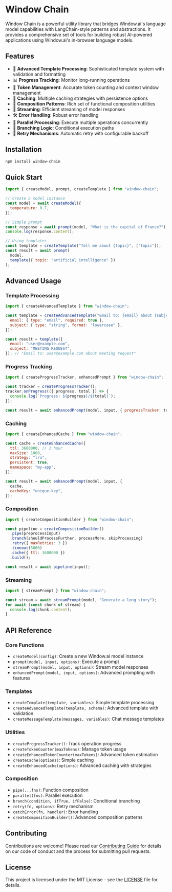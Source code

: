 # Window Chain

Window Chain is a powerful utility library that bridges Window.ai's language model capabilities with LangChain-style patterns and abstractions. It provides a comprehensive set of tools for building robust AI-powered applications using Window.ai's in-browser language models.

## Features

- 🔄 **Advanced Template Processing**: Sophisticated template system with validation and formatting
- 📊 **Progress Tracking**: Monitor long-running operations
- 🎯 **Token Management**: Accurate token counting and context window management
- 💾 **Caching**: Multiple caching strategies with persistence options
- 🔁 **Composition Patterns**: Rich set of functional composition utilities
- 🚰 **Streaming**: Efficient streaming of model responses
- 🛠️ **Error Handling**: Robust error handling
- 🔀 **Parallel Processing**: Execute multiple operations concurrently
- 🌳 **Branching Logic**: Conditional execution paths
- 🔁 **Retry Mechanisms**: Automatic retry with configurable backoff

## Installation

```bash
npm install window-chain
```

## Quick Start

```javascript
import { createModel, prompt, createTemplate } from "window-chain";

// Create a model instance
const model = await createModel({
  temperature: 0.7,
});

// Simple prompt
const response = await prompt(model, "What is the capital of France?");
console.log(response.content);

// Using templates
const template = createTemplate("Tell me about {topic}", ["topic"]);
const result = await prompt(
  model,
  template({ topic: "artificial intelligence" })
);
```

## Advanced Usage

### Template Processing

```javascript
import { createAdvancedTemplate } from "window-chain";

const template = createAdvancedTemplate("Email to: {email} about {subject}", {
  email: { type: "email", required: true },
  subject: { type: "string", format: "lowercase" },
});

const result = template({
  email: "user@example.com",
  subject: "MEETING REQUEST",
}); // "Email to: user@example.com about meeting request"
```

### Progress Tracking

```javascript
import { createProgressTracker, enhancedPrompt } from "window-chain";

const tracker = createProgressTracker();
tracker.onProgress(({ progress, total }) => {
  console.log(`Progress: ${progress}/${total}`);
});

const result = await enhancedPrompt(model, input, { progressTracker: tracker });
```

### Caching

```javascript
import { createEnhancedCache } from "window-chain";

const cache = createEnhancedCache({
  ttl: 3600000, // 1 hour
  maxSize: 1000,
  strategy: "lru",
  persistent: true,
  namespace: "my-app",
});

const result = await enhancedPrompt(model, input, {
  cache,
  cacheKey: "unique-key",
});
```

### Composition

```javascript
import { createCompositionBuilder } from "window-chain";

const pipeline = createCompositionBuilder()
  .pipe(preprocessInput)
  .branch(shouldProcessFurther, processMore, skipProcessing)
  .retry({ maxRetries: 3 })
  .timeout(5000)
  .cache({ ttl: 3600000 })
  .build();

const result = await pipeline(input);
```

### Streaming

```javascript
import { streamPrompt } from "window-chain";

const stream = await streamPrompt(model, "Generate a long story");
for await (const chunk of stream) {
  console.log(chunk.content);
}
```

## API Reference

### Core Functions

- `createModel(config)`: Create a new Window.ai model instance
- `prompt(model, input, options)`: Execute a prompt
- `streamPrompt(model, input, options)`: Stream model responses
- `enhancedPrompt(model, input, options)`: Advanced prompting with features

### Templates

- `createTemplate(template, variables)`: Simple template processing
- `createAdvancedTemplate(template, schema)`: Advanced template with validation
- `createMessageTemplate(messages, variables)`: Chat message templates

### Utilities

- `createProgressTracker()`: Track operation progress
- `createTokenCounter(maxTokens)`: Manage token usage
- `createEnhancedTokenCounter(maxTokens)`: Advanced token estimation
- `createCache(options)`: Simple caching
- `createEnhancedCache(options)`: Advanced caching with strategies

### Composition

- `pipe(...fns)`: Function composition
- `parallel(fns)`: Parallel execution
- `branch(condition, ifTrue, ifFalse)`: Conditional branching
- `retry(fn, options)`: Retry mechanism
- `catchError(fn, handler)`: Error handling
- `createCompositionBuilder()`: Advanced composition patterns

## Contributing

Contributions are welcome! Please read our [Contributing Guide](CONTRIBUTING.md) for details on our code of conduct and the process for submitting pull requests.

## License

This project is licensed under the MIT License - see the [LICENSE](LICENSE) file for details.
